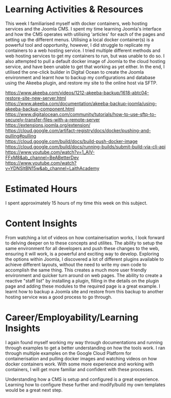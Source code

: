 # Learning Activities & Resources
This week I familiarised myself with docker containers, web hosting services and the Joomla CMS. I spent my time learning Joomla's interface and how the CMS operates with utilising 'articles' for each of the pages and setting up the different menus. Utilising a local docker container(s) is a powerful tool and opportunity, however, I did struggle to replicate my containers to a web hosting service. I tried multiple different methods and web hosting services to get my containers to run, but was unable to do so. I also attempted to pull a default docker image of Joomla to the cloud hosting service, and have been unable to get that working as yet either. In the end, I utilised the one-click builder in Digital Ocean to create the Joomla environment and learnt how to backup my configurations and database using the Akeeba plugin, and restore my site to the online host via SFTP. 

https://www.akeeba.com/videos/1212-akeeba-backup/1618-abtc04-restore-site-new-server.html \
https://www.akeeba.com/documentation/akeeba-backup-joomla/using-akeeba-backup-component.html \
https://www.digitalocean.com/community/tutorials/how-to-use-sftp-to-securely-transfer-files-with-a-remote-server \
https://extensions.joomla.org/extension/ \
https://cloud.google.com/artifact-registry/docs/docker/pushing-and-pulling#pulling \
https://cloud.google.com/build/docs/build-push-docker-image \
https://cloud.google.com/build/docs/running-builds/submit-build-via-cli-api \
https://www.youtube.com/watch?v=1_AlV-FFxM8&ab_channel=BeABetterDev \
https://www.youtube.com/watch?v=YDNSItBN15w&ab_channel=LaithAcademy


# Estimated Hours
I spent approximately 15 hours of my time this week on this subject.

# Content Insights
From watching a lot of videos on how containerisation works, I look forward to delving deeper on to these concepts and utilites. The ability to setup the same environment for all developers and push these changes to the web, ensuring it will work, is a powerful and exciting way to develop. Exploring the options within Joomla, I discovered a lot of different plugins available to achieve different layouts, without the need to write my own code to accomplish the same thing. This creates a much more user friendly environment and quicker turn around on web pages. The ability to create a reactive "staff list" by installing a plugin, filling in the details on the plugin page and adding these modules to the required page is a great example. I learnt how to backup a Joomla site and restore from this backup to another hosting service was a good process to go through. 

# Career/Employability/Learning Insights
I again found myself working my way through documentations and running through examples to get a better understanding on how the tools work. I ran through multiple examples on the Google Cloud Platform for containerisation and pulling docker images and watching videos on how docker containers work. With some more experience and working with containers, I will get more familiar and confident with these processes. 

Understanding how a CMS is setup and configured is a great experience. Learning how to configure these further and modify/build my own templates would be a great next step. 